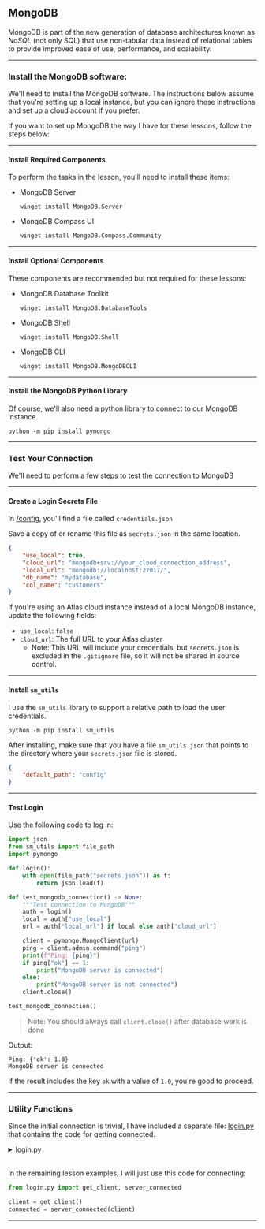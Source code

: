 ## MongoDB

MongoDB is part of the new generation of database architectures known as
*NoSQL* (not only SQL) that use non-tabular data instead of relational 
tables to provide improved ease of use, performance, and scalability. 

---

### Install the MongoDB software:

We'll need to install the MongoDB software. The instructions below assume
that you're setting up a local instance, but you can ignore these 
instructions and set up a cloud account if you prefer.

If you want to set up MongoDB the way I have for these lessons, follow the
steps below:

---

#### Install Required Components

To perform the tasks in the lesson, you'll need to install these items:

* MongoDB Server
    ```
    winget install MongoDB.Server
    ```
* MongoDB Compass UI
    ```
    winget install MongoDB.Compass.Community
    ```

---

#### Install Optional Components

These components are recommended but not required for these lessons:

* MongoDB Database Toolkit
    ```
    winget install MongoDB.DatabaseTools
    ```
* MongoDB Shell
    ```
    winget install MongoDB.Shell
    ```
* MongoDB CLI
    ```
    winget install MongoDB.MongoDBCLI
    ```

---

#### Install the MongoDB Python Library

Of course, we'll also need a python library to connect to our MongoDB instance.

```
python -m pip install pymongo
```

---

### Test Your Connection

We'll need to perform a few steps to test the connection to MongoDB

---

#### Create a Login Secrets File

In [/config](./config/), you'll find a file called `credentials.json`

Save a copy of or rename this file as `secrets.json` in the same location.

```json
{
    "use_local": true,
    "cloud_url": "mongodb+srv://your_cloud_connection_address",
    "local_url": "mongodb://localhost:27017/",
    "db_name": "mydatabase",
    "col_name": "customers"
}
```

If you're using an Atlas cloud instance instead of a local MongoDB instance,
update the following fields:

* `use_local`: `false`
* `cloud_url`: The full URL to your Atlas cluster
    * Note: This URL will include your credentials, but `secrets.json` is 
      excluded in the `.gitignore` file, so it will not be shared in source
      control.

---

#### Install `sm_utils`

I use the `sm_utils` library to support a relative path to load the user
credentials.

```
python -m pip install sm_utils
```

After installing, make sure that you have a file `sm_utils.json` that points
to the directory where your `secrets.json` file is stored.

```json
{
    "default_path": "config"
}
```

---

#### Test Login

Use the following code to log in:

```python
import json
from sm_utils import file_path
import pymongo

def login():
    with open(file_path("secrets.json")) as f:
        return json.load(f)

def test_mongodb_connection() -> None:
    """Test connection to MongoDB"""
    auth = login()
    local = auth["use_local"]
    url = auth["local_url"] if local else auth["cloud_url"]

    client = pymongo.MongoClient(url)
    ping = client.admin.command("ping")
    print(f"Ping: {ping}")
    if ping["ok"] == 1:
        print("MongoDB server is connected")
    else:
        print("MongoDB server is not connected")
    client.close()

test_mongodb_connection()
```

> Note: You should always call `client.close()` after database work is done

Output:

```
Ping: {'ok': 1.0}
MongoDB server is connected
```

If the result includes the key `ok` with a value of `1.0`, you're good to 
proceed.

---

### Utility Functions

Since the initial connection is trivial, I have included a separate file:
[login.py](./login.py) that contains the code for getting connected.

<details>
<summary>login.py</summary>
<br>

```python
import json
from sm_utils import file_path
from pymongo import MongoClient
from pymongo.errors import ConnectionFailure

def get_login() -> dict[str,any]:
    """Retrieve MongoDB connection details from secrets.json"""
    with open(file_path("secrets.json")) as f:
        return json.load(f)

def get_client(auth: dict[str,any]=None) -> MongoClient|None:
    """Obtain connection to MongoDB"""
    if not auth:
        auth = get_login()
    local = auth["use_local"]
    url = auth["local_url"] if local else auth["cloud_url"]
    try:
        return MongoClient(url)
    except ConnectionFailure:
        print("Failed to connect to MongoDB")

def server_connected(client: MongoClient=None) -> bool:
    """Check if MongoDB server is connected"""
    if not client:
        client = get_client()
    return client.admin.command("ping")["ok"] == 1
```

</details>
<br>

In the remaining lesson examples, I will just use this code for connecting:

```python
from login.py import get_client, server_connected

client = get_client()
connected = server_connected(client)
```

---
